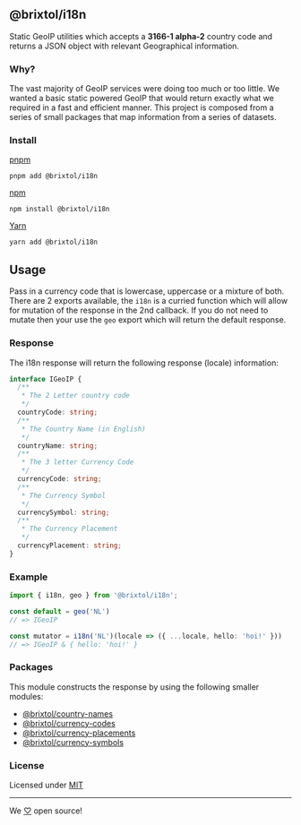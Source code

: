 ## @brixtol/i18n

Static GeoIP utilities which accepts a **3166-1 alpha-2** country code and returns a JSON object with relevant Geographical information.

### Why?

The vast majority of GeoIP services were doing too much or too little. We wanted a basic static powered GeoIP that would return exactly what we required in a fast and efficient manner. This project is composed from a series of small packages that map information from a series of datasets.

### Install

[pnpm](https://pnpm.js.org/en/cli/install)

```cli
pnpm add @brixtol/i18n
```

[npm](https://www.npmjs.com/)

```cli
npm install @brixtol/i18n
```

[Yarn](https://yarnpkg.com/)

```cli
yarn add @brixtol/i18n
```

## Usage

Pass in a currency code that is lowercase, uppercase or a mixture of both. There are 2 exports available, the `i18n` is a curried function which will allow for mutation of the response in the 2nd callback. If you do not need to mutate then your use the `geo` export which will return the default response.

### Response

The i18n response will return the following response (locale) information:

```ts
interface IGeoIP {
  /**
   * The 2 Letter country code
   */
  countryCode: string;
  /**
   * The Country Name (in English)
   */
  countryName: string;
  /**
   * The 3 letter Currency Code
   */
  currencyCode: string;
  /**
   * The Currency Symbol
   */
  currencySymbol: string;
  /**
   * The Currency Placement
   */
  currencyPlacement: string;
}
```

### Example

```ts
import { i18n, geo } from '@brixtol/i18n';

const default = geo('NL')
// => IGeoIP

const mutator = i18n('NL')(locale => ({ ...locale, hello: 'hoi!' }))
// => IGeoIP & { hello: 'hoi!' }
```

### Packages

This module constructs the response by using the following smaller modules:

- [@brixtol/country-names](https://github.com/BRIXTOL/country-names)
- [@brixtol/currency-codes](https://github.com/BRIXTOL/currency-codes)
- [@brixtol/currency-placements](https://github.com/BRIXTOL/currency-symbol-placements)
- [@brixtol/currency-symbols](https://github.com/BRIXTOL/currency-symbols)

### License

Licensed under [MIT](#LICENCE)

---

We [♡](https://www.brixtoltextiles.com/discount/4D3V3L0P3RS]) open source!
